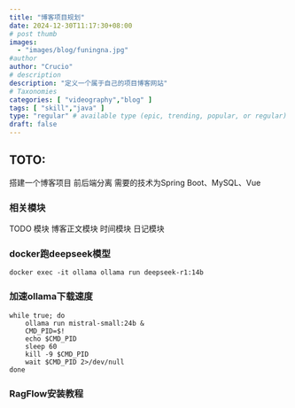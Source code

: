 ```yaml
---
title: "博客项目规划"
date: 2024-12-30T11:17:30+08:00
# post thumb
images:
  - "images/blog/funingna.jpg"
#author
author: "Crucio"
# description
description: "定义一个属于自己的项目博客网站"
# Taxonomies
categories: [ "videography","blog" ]
tags: [ "skill","java" ]
type: "regular" # available type (epic, trending, popular, or regular)
draft: false
---
```


## TOTO:

搭建一个博客项目
前后端分离
需要的技术为Spring Boot、MySQL、Vue

### 相关模块
TODO 模块
博客正文模块
时间模块
日记模块

### docker跑deepseek模型
```shell
docker exec -it ollama ollama run deepseek-r1:14b
```

### 加速ollama下载速度
```shell
while true; do
    ollama run mistral-small:24b &
    CMD_PID=$!
    echo $CMD_PID
    sleep 60
    kill -9 $CMD_PID
    wait $CMD_PID 2>/dev/null
done
```
### RagFlow安装教程
